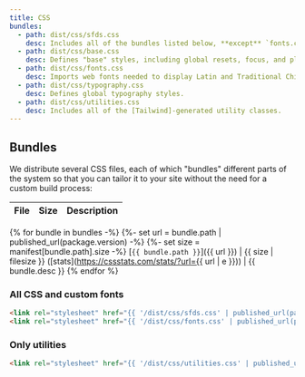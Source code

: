 ```yaml
---
title: CSS
bundles:
  - path: dist/css/sfds.css
    desc: Includes all of the bundles listed below, **except** `fonts.css`. Use this if you don't have any other CSS on your site.
  - path: dist/css/base.css
    desc: Defines "base" styles, including global resets, focus, and placeholder styles.
  - path: dist/css/fonts.css
    desc: Imports web fonts needed to display Latin and Traditional Chinese text.
  - path: dist/css/typography.css
    desc: Defines global typography styles.
  - path: dist/css/utilities.css
    desc: Includes all of the [Tailwind]-generated utility classes.
---
```


## Bundles
We distribute several CSS files, each of which "bundles"
different parts of the system so that you can tailor it to your
site without the need for a custom build process:

File | Size | Description
:--- | ---: | :---
{% for bundle in bundles -%}
  {%- set url = bundle.path | published_url(package.version) -%}
  {%- set size = manifest[bundle.path].size -%}
  [`{{ bundle.path }}`]({{ url }}) | {{ size | filesize }} ([stats](https://cssstats.com/stats/?url={{ url | e }})) | {{ bundle.desc }}
{% endfor %}

### All CSS and custom fonts

```html static="true"
<link rel="stylesheet" href="{{ '/dist/css/sfds.css' | published_url(package.version) }}">
<link rel="stylesheet" href="{{ '/dist/css/fonts.css' | published_url(package.version) }}">
```

### Only utilities

```html static="true"
<link rel="stylesheet" href="{{ '/dist/css/utilities.css' | published_url(package.version) }}">
```

[tailwind]: https://tailwindcss.com/
